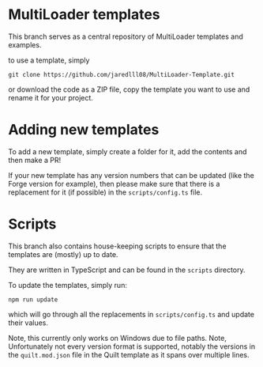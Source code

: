 # MultiLoader templates

This branch serves as a central repository of MultiLoader templates and examples.

to use a template, simply

```
git clone https://github.com/jaredlll08/MultiLoader-Template.git
```

or download the code as a ZIP file, copy the template you want to use and rename it for your project.

# Adding new templates

To add a new template, simply create a folder for it, add the contents and then make a PR!

If your new template has any version numbers that can be updated (like the Forge version for example), then please make sure that there is a replacement for it (if possible) in the `scripts/config.ts` file.

# Scripts

This branch also contains house-keeping scripts to ensure that the templates are (mostly) up to date.

They are written in TypeScript and can be found in the `scripts` directory.

To update the templates, simply run:

```
npm run update
```

which will go through all the replacements in `scripts/config.ts` and update their values.

Note, this currently only works on Windows due to file paths.
Note, Unfortunately not every version format is supported, notably the versions in the `quilt.mod.json` file in the Quilt template as it spans over multiple lines. 

